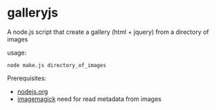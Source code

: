 galleryjs
=========

A node.js script that create a gallery (html + jquery) from a directory of images

usage:

    node make.js directory_of_images


Prerequisites:
  * [nodejs.org](http://nodejs.org/)
  * [imagemagick](http://www.imagemagick.org/script/index.php) need for read metadata from images
